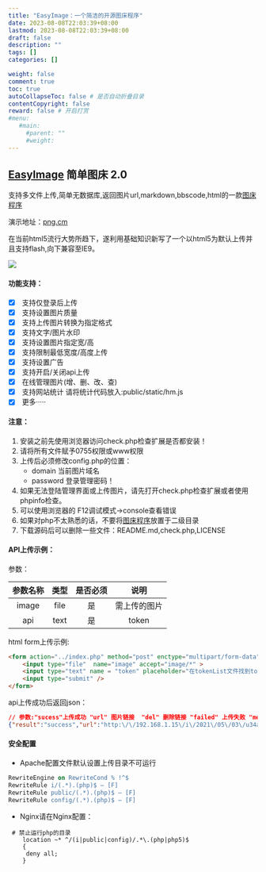 ```yaml
---
title: "EasyImage：一个简洁的开源图床程序"
date: 2023-08-08T22:03:39+08:00
lastmod: 2023-08-08T22:03:39+08:00
draft: false
description: ""
tags: []
categories: []

weight: false
comment: true
toc: true
autoCollapseToc: false # 是否自动折叠目录
contentCopyright: false
reward: false # 开启打赏
#menu:
   #main:
     #parent: ""
     #weight:
---
```


## [EasyImage](https://www.nbmao.com/archives/tag/easyimage "View all posts in EasyImage") 简单图床 2.0

支持多文件上传,简单无数据库,返回图片url,markdown,bbscode,html的一款[图床程序](https://www.nbmao.com/archives/tag/%e5%9b%be%e5%ba%8a%e7%a8%8b%e5%ba%8f "View all posts in 图床程序")

演示地址：[png.cm](https://png.cm/)

在当前html5流行大势所趋下，遂利用基础知识新写了一个以html5为默认上传并且支持flash,向下兼容至IE9。

![](https://r2.leshans.eu.org/2023/08/04aa116342309a2a4d7d04a8ea7ed536.webp)

#### 功能支持：

- [x]  支持仅登录后上传
- [x]  支持设置图片质量
- [x]  支持上传图片转换为指定格式
- [x]  支持文字/图片水印
- [x]  支持设置图片指定宽/高
- [x]  支持限制最低宽度/高度上传
- [x]  支持设置广告
- [x]  支持开启/关闭api上传
- [x]  在线管理图片(增、删、改、查)
- [x]  支持网站统计 请将统计代码放入:public/static/hm.js
- [x]  更多·····

#### [](https://github.com/icret/easyImages2.0#%E6%B3%A8%E6%84%8F)注意：

1. 安装之前先使用浏览器访问check.php检查扩展是否都安装！
2. 请将所有文件赋予0755权限或www权限
3. 上传后必须修改config.php的位置：
    - domain 当前图片域名
    - password 登录管理密码！
4. 如果无法登陆管理界面或上传图片，请先打开check.php检查扩展或者使用phpinfo检查。
5. 可以使用浏览器的 F12调试模式->console查看错误
6. 如果对php不太熟悉的话，不要将[图床程序](https://www.nbmao.com/archives/tag/%e5%9b%be%e5%ba%8a%e7%a8%8b%e5%ba%8f "View all posts in 图床程序")放置于二级目录
7. 下载源码后可以删除一些文件：README.md,check.php,LICENSE

#### API上传示例：

参数：

|参数名称|类型|是否必须|说明|
|:-:|:-:|:-:|:-:|
|image|file|是|需上传的图片|
|api|text|是|token|

html form上传示例:

```html
<form action="../index.php" method="post" enctype="multipart/form-data">
    <input type="file"  name="image" accept="image/*" >
    <input type="text" name = "token" placeholder="在tokenList文件找到token并输入"/>
    <input type="submit" />
</form>
```

api上传成功后返回json：

```json
// 参数:"sucess"上传成功 "url" 图片链接  "del" 删除链接 "failed" 上传失败 "message" 错误信息
{"result":"success","url":"http:\/\/192.168.1.15\/i\/2021\/05\/03\/u34au6_2.jpg","del":"http:\/\/192.168.1.15\/api\/api-web.php?hash=XH%BB2Z%D1%08%D8%E2%D7%048%DFJ%86n%C0%06%DAD%DCP%3E%CF%C4%1B%60%E5%C4Pli"}
```

#### [](https://github.com/icret/easyImages2.0#%E5%AE%89%E5%85%A8%E9%85%8D%E7%BD%AE)安全配置

- Apache配置文件默认设置上传目录不可运行

```apache
RewriteEngine on RewriteCond % !^$
RewriteRule i/(.*).(php)$ – [F]
RewriteRule public/(.*).(php)$ – [F]
RewriteRule config/(.*).(php)$ – [F]
```

- Nginx请在Nginx配置：

```nginx
 # 禁止运行php的目录
    location ~* ^/(i|public|config)/.*\.(php|php5)$
    {
     deny all;
    }
```



